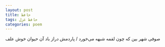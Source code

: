 ```yaml
---
layout: post
title: حافظ
tags: حافظ غزل
categories: poem
---
```


صوفی شهر بین که چون لقمه شبهه می‌خورد / پاردمش دراز باد آن حیوان خوش علف